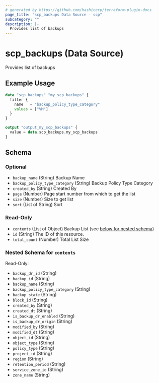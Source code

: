 ```yaml
---
# generated by https://github.com/hashicorp/terraform-plugin-docs
page_title: "scp_backups Data Source - scp"
subcategory: ""
description: |-
  Provides list of backups
---
```


# scp_backups (Data Source)

Provides list of backups

## Example Usage

```terraform
data "scp_backups" "my_scp_backups" {
  filter {
    name   = "backup_policy_type_category"
    values = ["VM"]
  }
}

output "output_my_scp_backups" {
  value = data.scp_backups.my_scp_backups
}
```

<!-- schema generated by tfplugindocs -->
## Schema

### Optional

- `backup_name` (String) Backup Name
- `backup_policy_type_category` (String) Backup Policy Type Category
- `created_by` (String) Created By
- `page` (Number) Page start number from which to get the list
- `size` (Number) Size to get list
- `sort` (List of String) Sort

### Read-Only

- `contents` (List of Object) Backup List (see [below for nested schema](#nestedatt--contents))
- `id` (String) The ID of this resource.
- `total_count` (Number) Total List Size

<a id="nestedatt--contents"></a>
### Nested Schema for `contents`

Read-Only:

- `backup_dr_id` (String)
- `backup_id` (String)
- `backup_name` (String)
- `backup_policy_type_category` (String)
- `backup_state` (String)
- `block_id` (String)
- `created_by` (String)
- `created_dt` (String)
- `is_backup_dr_enabled` (String)
- `is_backup_dr_origin` (String)
- `modified_by` (String)
- `modified_dt` (String)
- `object_id` (String)
- `object_type` (String)
- `policy_type` (String)
- `project_id` (String)
- `region` (String)
- `retention_period` (String)
- `service_zone_id` (String)
- `zone_name` (String)


